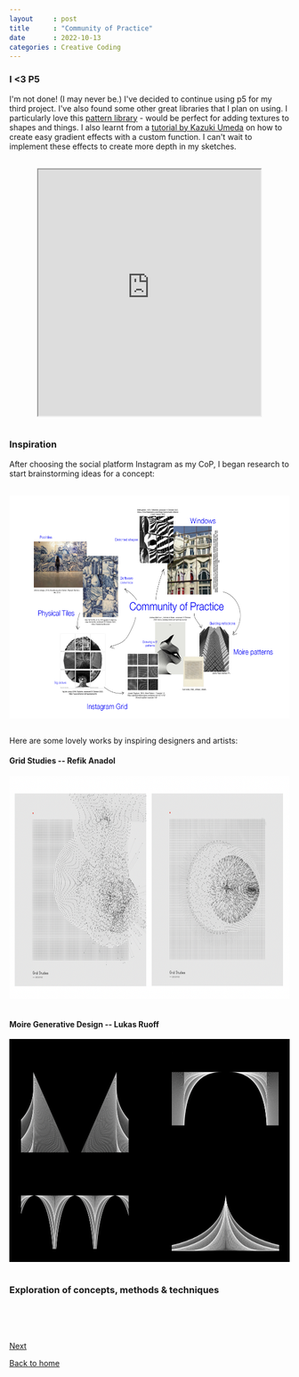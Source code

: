 ```yaml
---
layout     : post
title      : "Community of Practice"
date       : 2022-10-13
categories : Creative Coding
---
```


### I <3 P5

I'm not done! (I may never be.) I've decided to continue using p5 for my third project. I've also found some other great libraries that I plan on using. I particularly love this [pattern library](https://github.com/SYM380/p5.pattern) - would be perfect for adding textures to shapes and things. I also learnt from a [tutorial by Kazuki Umeda](https://www.youtube.com/watch?v=-MUOweQ6wac) on how to create easy gradient effects with a custom function. I can't wait to implement these effects to create more depth in my sketches.

<br>

<iframe width=400 height=442 style="display: block; margin: 0 auto" src="https://editor.p5js.org/elishafitri/full/poMKaqj-J"></iframe>

<br>

### Inspiration

After choosing the social platform Instagram as my CoP, I began research to start brainstorming ideas for a concept:

<br>

<img src="/CoP_img/Brainstorm.png" style="display: block; margin: 0 auto; height:400px"/>

<br>

Here are some lovely works by inspiring designers and artists:

#### Grid Studies -- Refik Anadol

  <img  src="/CoP_img/Refik.png" style="display: block; margin: 0 auto; height:400px"/>

<br> 

#### Moire Generative Design -- Lukas Ruoff

  <img  src="/CoP_img/ruoff.png" style="display: block; margin: 0 auto; height:400px"/>

<br> 

### Exploration of concepts, methods & techniques
  






<br> <br> <br>


  [Next](https://elishafitri.github.io/creative/coding/2022/10/06/net_art.html)
   
  [Back to home](https://elishafitri.github.io/)
  

